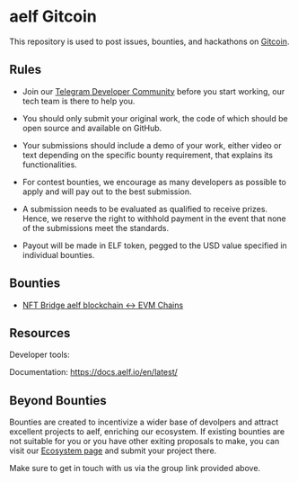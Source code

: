 # aelf Gitcoin


This repository is used to post issues, bounties, and hackathons on [Gitcoin](https://gitcoin.co/aelfproject).


## Rules

- Join our [Telegram Developer Community](https://t.me/aelfdeveloper) before you start working, our tech team is there to help you.

- You should only submit your original work, the code of which should be open source and available on GitHub.

- Your submissions should include a demo of your work, either video or text depending on the specific bounty requirement, that explains its functionalities.

- For contest bounties, we encourage as many developers as possible to apply and will pay out to the best submission.

- A submission needs to be evaluated as qualified to receive prizes. Hence, we reserve the right to withhold payment in the event that none of the submissions meet the standards.

- Payout will be made in ELF token, pegged to the USD value specified in individual bounties.



## Bounties

- [NFT Bridge aelf blockchain <-> EVM Chains](https://gitcoin.co/aelfproject/people)

## Resources

Developer tools:

Documentation: https://docs.aelf.io/en/latest/

## Beyond Bounties

Bounties are created to incentivize a wider base of devolpers and attract excellent projects to aelf, enriching our ecosystem.
If existing bounties are not suitable for you or you have other exiting proposals to make, you can visit our [Ecosystem page](https://aelf.com/ecosystem.html) and submit your project there. 

Make sure to get in touch with us via the group link provided above.

